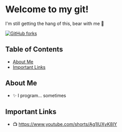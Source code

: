 # Welcome to my git!

I'm still getting the hang of this, bear with me 🤔

[![GitHub forks](https://img.shields.io/github/forks/Freddie-Clarke/Freddie-Clarke.svg)](https://github.com/Freddie-Clarke/Freddie-Clarke/network)

## Table of Contents

- [About Me](#about-me)
- [Important Links](#important-links)

## About Me

- ✨ I program... sometimes

## Important Links

- 📺 https://www.youtube.com/shorts/Ag1IUXyK8IY

<!--
**Freddie-Clarke/Freddie-Clarke** is a ✨ _special_ ✨ repository because its `README.md` (this file) appears on your GitHub profile.

Here are some ideas to get you started:

- 🔭 I’m currently working on ...
- 🌱 I’m currently learning ...
- 👯 I’m looking to collaborate on ...
- 🤔 I’m looking for help with ...
- 💬 Ask me about ...
- 📫 How to reach me: ...
- 😄 Pronouns: ...
- ⚡ Fun fact: ...
-->
